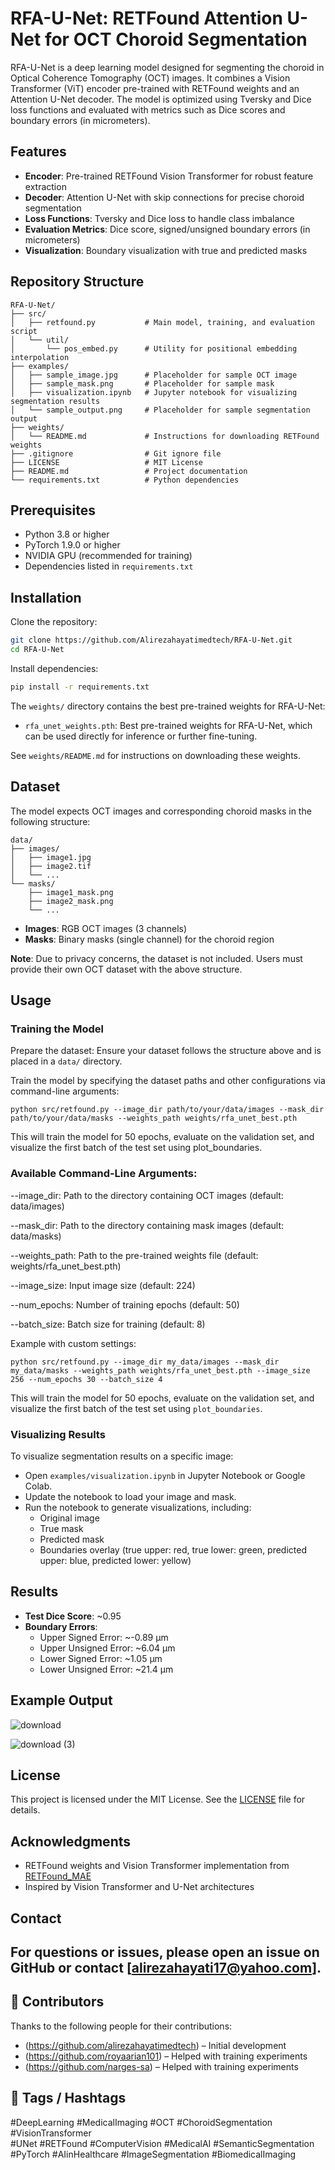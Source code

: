 # RFA-U-Net: RETFound Attention U-Net for OCT Choroid Segmentation

RFA-U-Net is a deep learning model designed for segmenting the choroid in Optical Coherence Tomography (OCT) images. It combines a Vision Transformer (ViT) encoder pre-trained with RETFound weights and an Attention U-Net decoder. The model is optimized using Tversky and Dice loss functions and evaluated with metrics such as Dice scores and boundary errors (in micrometers).

## Features

- **Encoder**: Pre-trained RETFound Vision Transformer for robust feature extraction  
- **Decoder**: Attention U-Net with skip connections for precise choroid segmentation  
- **Loss Functions**: Tversky and Dice loss to handle class imbalance  
- **Evaluation Metrics**: Dice score, signed/unsigned boundary errors (in micrometers)  
- **Visualization**: Boundary visualization with true and predicted masks  

## Repository Structure
```
RFA-U-Net/
├── src/
│   ├── retfound.py           # Main model, training, and evaluation script
│   └── util/
│       └── pos_embed.py      # Utility for positional embedding interpolation
├── examples/
│   ├── sample_image.jpg      # Placeholder for sample OCT image
│   ├── sample_mask.png       # Placeholder for sample mask
│   ├── visualization.ipynb   # Jupyter notebook for visualizing segmentation results
│   └── sample_output.png     # Placeholder for sample segmentation output
├── weights/
│   └── README.md             # Instructions for downloading RETFound weights
├── .gitignore                # Git ignore file
├── LICENSE                   # MIT License
├── README.md                 # Project documentation
└── requirements.txt          # Python dependencies
```

## Prerequisites

- Python 3.8 or higher  
- PyTorch 1.9.0 or higher  
- NVIDIA GPU (recommended for training)  
- Dependencies listed in `requirements.txt`  

## Installation

Clone the repository:
```bash
git clone https://github.com/Alirezahayatimedtech/RFA-U-Net.git
cd RFA-U-Net
```

Install dependencies:
```bash
pip install -r requirements.txt
```

The `weights/` directory contains the best pre-trained weights for RFA-U-Net:

* `rfa_unet_weights.pth`: Best pre-trained weights for RFA-U-Net, which can be used directly for inference or further fine-tuning.

See `weights/README.md` for instructions on downloading these weights.



## Dataset

The model expects OCT images and corresponding choroid masks in the following structure:

```
data/
├── images/
│   ├── image1.jpg
│   ├── image2.tif
│   └── ...
└── masks/
    ├── image1_mask.png
    ├── image2_mask.png
    └── ...
```

- **Images**: RGB OCT images (3 channels)  
- **Masks**: Binary masks (single channel) for the choroid region

**Note**: Due to privacy concerns, the dataset is not included. Users must provide their own OCT dataset with the above structure.

## Usage

### Training the Model

Prepare the dataset: Ensure your dataset follows the structure above and is placed in a `data/` directory.

Train the model by specifying the dataset paths and other configurations via command-line arguments:


```
python src/retfound.py --image_dir path/to/your/data/images --mask_dir path/to/your/data/masks --weights_path weights/rfa_unet_best.pth
```
This will train the model for 50 epochs, evaluate on the validation set, and visualize the first batch of the test set using plot_boundaries.

### Available Command-Line Arguments:





--image_dir: Path to the directory containing OCT images (default: data/images)



--mask_dir: Path to the directory containing mask images (default: data/masks)



--weights_path: Path to the pre-trained weights file (default: weights/rfa_unet_best.pth)



--image_size: Input image size (default: 224)



--num_epochs: Number of training epochs (default: 50)



--batch_size: Batch size for training (default: 8)

Example with custom settings:
```
python src/retfound.py --image_dir my_data/images --mask_dir my_data/masks --weights_path weights/rfa_unet_best.pth --image_size 256 --num_epochs 30 --batch_size 4
```
This will train the model for 50 epochs, evaluate on the validation set, and visualize the first batch of the test set using `plot_boundaries`.

### Visualizing Results

To visualize segmentation results on a specific image:

- Open `examples/visualization.ipynb` in Jupyter Notebook or Google Colab.
- Update the notebook to load your image and mask.
- Run the notebook to generate visualizations, including:
  - Original image  
  - True mask  
  - Predicted mask  
  - Boundaries overlay (true upper: red, true lower: green, predicted upper: blue, predicted lower: yellow)  

## Results


- **Test Dice Score**: ~0.95  
- **Boundary Errors**:  
  - Upper Signed Error: ~-0.89 μm 
  - Upper Unsigned Error: ~6.04 μm 
  - Lower Signed Error: ~1.05 μm  
  - Lower Unsigned Error: ~21.4 μm 

## Example Output
![download](https://github.com/user-attachments/assets/f86b0c96-b683-47f1-9cf5-d159c40cc59a)

![download (3)](https://github.com/user-attachments/assets/b971b051-7c57-46e9-b1eb-a08bed3edcb6)



## License

This project is licensed under the MIT License. See the [LICENSE](LICENSE) file for details.

## Acknowledgments

- RETFound weights and Vision Transformer implementation from [RETFound_MAE](https://github.com/rmaphoh/RETFound_MAE)  
- Inspired by Vision Transformer and U-Net architectures  

## Contact

For questions or issues, please open an issue on GitHub or contact [alirezahayati17@yahoo.com].
---
## 🤝 Contributors

Thanks to the following people for their contributions:

- (https://github.com/alirezahayatimedtech) – Initial development
- (https://github.com/royaarian101) – Helped with training experiments
- (https://github.com/narges-sa) – Helped with training experiments

## 📌 Tags / Hashtags

#DeepLearning #MedicalImaging #OCT #ChoroidSegmentation #VisionTransformer  
#UNet #RETFound #ComputerVision #MedicalAI #SemanticSegmentation  
#PyTorch #AIinHealthcare #ImageSegmentation #BiomedicalImaging

